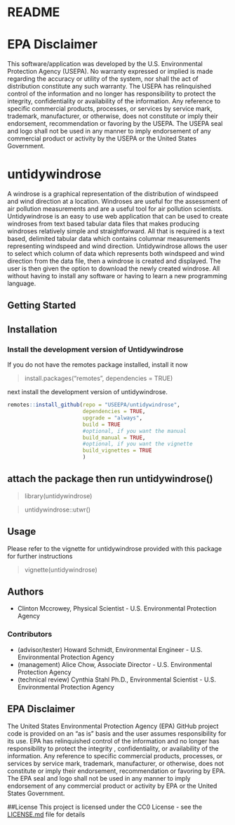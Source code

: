 README
================

# EPA Disclaimer

This software/application was developed by the U.S. Environmental
Protection Agency (USEPA). No warranty expressed or implied is made
regarding the accuracy or utility of the system, nor shall the act of
distribution constitute any such warranty. The USEPA has relinquished
control of the information and no longer has responsibility to protect
the integrity, confidentiality or availability of the information. Any
reference to specific commercial products, processes, or services by
service mark, trademark, manufacturer, or otherwise, does not constitute
or imply their endorsement, recommendation or favoring by the USEPA. The
USEPA seal and logo shall not be used in any manner to imply endorsement
of any commercial product or activity by the USEPA or the United States
Government.

# untidywindrose

A windrose is a graphical representation of the distribution of
windspeed and wind direction at a location. Windroses are useful for the
assessment of air pollution measurements and are a useful tool for air
pollution scientists. Untidywindrose is an easy to use web application
that can be used to create windroses from text based tabular data files
that makes producing windroses relatively simple and straightforward.
All that is required is a text based, delimited tabular data which
contains columnar measurements representing windspeed and wind
direction. Untidywindrose allows the user to select which column of data
which represents both windspeed and wind direction from the data file,
then a windrose is created and displayed. The user is then given the
option to download the newly created windrose. All without having to
install any software or having to learn a new programming language.

## Getting Started

## Installation

### Install the development version of Untidywindrose

If you do not have the remotes package installed, install it now

> install.packages(“remotes”, dependencies = TRUE)

next install the development version of untidywindrose.

``` r
remotes::install_github(repo = "USEEPA/untidywindrose",
                        dependencies = TRUE,
                        upgrade = "always",
                        build = TRUE
                        #optional, if you want the manual
                        build_manual = TRUE,
                        #optional, if you want the vignette
                        build_vignettes = TRUE
                        )
```

## attach the package then run untidywindrose()

> library(untidywindrose)

> untidywindrose::utwr()

## Usage

Please refer to the vignette for untidywindrose provided with this
package for further instructions

> vignette(untidywindrose)

## Authors

-   Clinton Mccrowey, Physical Scientist - U.S. Environmental Protection
    Agency

### Contributors

-   (advisor/tester) Howard Schmidt, Environmental Engineer - U.S.
    Environmental Protection Agency
-   (management) Alice Chow, Associate Director - U.S. Environmental
    Protection Agency
-   (technical review) Cynthia Stahl Ph.D., Environmental Scientist -
    U.S. Environmental Protection Agency

## EPA Disclaimer

The United States Environmental Protection Agency (EPA) GitHub project
code is provided on an “as is” basis and the user assumes responsibility
for its use. EPA has relinquished control of the information and no
longer has responsibility to protect the integrity , confidentiality, or
availability of the information. Any reference to specific commercial
products, processes, or services by service mark, trademark,
manufacturer, or otherwise, does not constitute or imply their
endorsement, recommendation or favoring by EPA. The EPA seal and logo
shall not be used in any manner to imply endorsement of any commercial
product or activity by EPA or the United States Government.

\#\#License This project is licensed under the CC0 License - see the
[LICENSE.md](LICENSE.md) file for details
